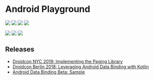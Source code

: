 # Android Playground

[![](https://action-badges.now.sh/ashdavies/playground)](https://github.com/ashdavies/playground/actions)
[![](https://img.shields.io/codacy/coverage/03ae86d9ce934421879bc407aa157732.svg)](https://app.codacy.com/project/ash.davies/playground/dashboard)
[![](https://img.shields.io/maven-central/v/io.ashdavies.lifecycle/lifecycle.svg)](https://search.maven.org/artifact/io.ashdavies.lifecycle/lifecycle)
![](https://img.shields.io/github/license/ashdavies/playground.svg)

[![](https://api.codacy.com/project/badge/Grade/82402de64cf942cbada71dfb8695bbe4)](https://app.codacy.com/app/ash.davies/playground)
[![](https://img.shields.io/github/last-commit/ashdavies/playground.svg)](https://github.com/ashdavies/playground/commits/master)
[![](https://img.shields.io/github/issues-pr/ashdavies/playground.svg)](https://github.com/ashdavies/playground/pulls)

## Releases

- [Droidcon NYC 2019: Implementing the Paging Library](https://github.com/ashdavies/playground/releases/tag/v3.0)
- [Droidcon Berlin 2018: Leveraging Android Data Binding with Kotlin](https://github.com/ashdavies/playground/releases/tag/v2.0)
- [Android Data Binding Beta: Sample](https://github.com/ashdavies/playground/releases/tag/v1.0)
